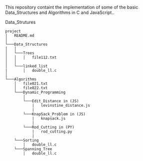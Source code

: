 This repository containt the implementation of some of the basic Data_Structures and Algorithms in C and JavaScript..

Data_Strutures

```
project
│   README.md    
│
└───Data_Structures
│   │
│   └───Trees
│   │   │   file112.txt
│   │      
│   └───linked_list
|       │   double_ll.c
│         
└───Algorithms
    │   file021.txt
    │   file022.txt
    └───Dynamic_Programming
        │   
        └───Edit_Distance in (JS)
            |   levinstine_distance.js
            |  
        └───KnapSack_Problem in (JS)
            |   knapsack.js
            |  
        └───Rod_Cutting in (PY)
            |   rod_cutting.py
            |  
    └───Sorting
        │   double_ll.c
    └───Spanning_Tree
        │   double_ll.c
```